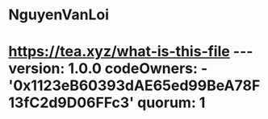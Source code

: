 # NguyenVanLoi
# https://tea.xyz/what-is-this-file --- version: 1.0.0 codeOwners:   - '0x1123eB60393dAE65ed99BeA78F13fC2d9D06FFc3' quorum: 1
